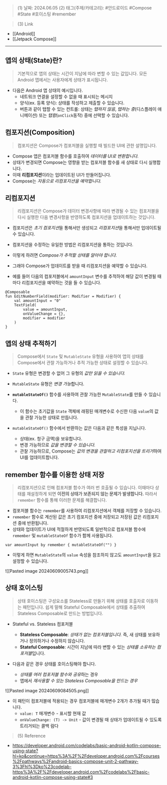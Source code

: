 >(1) 날짜: 2024.06.05
>(2) 태그(주제/카테고리): #안드로이드 #Compose #State #호이스팅 #remember

>(3) Link
- [[Android]]
- [[Jetpack Compose]]
---

## 앱의 상태(State)란?
> 기본적으로 앱의 상태는 시간이 지남에 따라 변할 수 있는 값입니다. 모든 Android 앱에서는 사용자에게 상태가 표시됩니다.

- 다음은 Android 앱 상태의 예시입니다.
	- 네트워크 연결을 설정할 수 없을 때 표시되는 메시지
	- 양식(ex. 등록 양식): 상태를 작성하고 제출할 수 있습니다.
	- 버튼과 같이 탭할 수 있는 컨트롤: 상태는 *탭하지 않음*, *탭하는 중*(디스플레이 애니메이션) 또는 *탭함*(`onClick`동작) 중에 선택할 수 있습니다.


## 컴포지션(Composition)
> 컴포지션은 Compose가 컴포저블을 실행할 때 빌드한 UI에 관한 설명입니다.

- Compose 앱은 컴포저블 함수를 호출하여 *데이터를 UI로 변환합니다.*
- 상태가 변경되면 Compose는 영향을 받는 컴포저블 함수를 새 상태로 다시 실행합니다.
- 이때 **리컴포지션**이라는 업데이트된 UI가 만들어집니다.
- Compose는 *자동으로 리컴포지션을 예약합니다.*


## 리컴포지션
> 리컴포지션은 Compose가 데이터 변경사항에 따라 변경될 수 있는 컴포저블을 다시 실행한 다음 변경사항을 반영하도록 컴포지션을 업데이트하는 것입니다.

- 컴포지션은 *초기 컴포지션*을 통해서만 생성되고 *리컴포지션*을 통해서만 업데이트될 수 있습니다.
- 컴포지션을 수정하는 유일한 방법은 리컴포지션을 통하는 것입니다.
- 이렇게 하려면 *Compose가 추적할 상태를 알아야 합니다.*
- 그래야 Compose가 업데이트를 받을 때 리컴포지션을 예약할 수 있습니다.

- 예를 들어 다음의 컴포저블에서 `amountInput` 변수를 추적하여 해당 값이 변경될 때마다 리컴포지션을 예약하는 것을 들 수 있습니다.
```
@Composable  
fun EditNumberField(modifier: Modifier = Modifier) {  
    val amountInput = "0"  
    TextField(  
        value = amountInput,  
        onValueChange = {},  
        modifier = modifier  
    )  
}
```


## 앱의 상태 추적하기
> Compose에서 `State` 및 `MutableState` 유형을 사용하여 앱의 상태를 Compose에서 관찰 가능하거나 추적 가능한 상태로 설정할 수 있습니다.

- `State` 유형은 변경할 수 없어 그 유형의 *값만 읽을 수 있습니다.*
- `MutableState` 유형은 *변경 가능*합니다.
- **`mutableStateOf()`** 함수를 사용하여 관찰 가능한 `MutableState`를 만들 수 있습니다.
	- 이 함수는 초기값을 `State` 객체에 래핑된 매개변수로 수신한 다음 `value`의 값을 관찰 가능한 상태로 만듭니다.

- `mutableStateOf()` 함수에서 반환하는 값은 다음과 같은 특성을 지닙니다.
	- 상태(ex. 청구 금액)을 보유합니다.
	- 변경 가능하므로 *값을 변경할 수 있습니다.*
	- 관찰 가능하므로, Compose는 *값의 변경을 관찰하고 리컴포지션을 트리거*하여 UI를 업데이트합니다.


## remember 함수를 이용한 상태 저장
> 리컴포지션으로 인해 컴포저블 함수가 여러 번 호출될 수 있습니다. 이때마다 상태를 재설정하게 되면 **이전의 상태가 보존되지 않는 문제가 발생합니다.** 따라서 `remember` 함수를 통해 이러한 문제를 해결합니다.

- 컴포저블 함수는 `remember`를 사용하여 리컴포지션에서 객체를 저장할 수 있습니다. 
- `remember` 함수로 계산된 값은 초기 컴포지션 중에 저장되고 저장된 값은 리컴포지션 중에 반환됩니다.
- 상태와 업데이트가 UI에 적절하게 반영되도록 일반적으로 컴포저블 함수에 `remember` 및 `mutableStateOf` 함수가 함께 사용됩니다.

```
var amountInput by remember { mutableStateOf("") }
```
-  이렇게 하면 `MutableState`의 `value` 속성을 참조하지 않고도 `amountInput`을 읽고 설정할 수 있습니다.

![[Pasted image 20240609005743.png]]


## 상태 호이스팅
> 상태 호이스팅은 구성요소를 Stateless로 만들기 위해 상태를 호출자로 이동하는 패턴입니다. 쉽게 말해 Stateful Composable에서 상태를 추출하여 Stateless Composable로 만드는 방법입니다.

- Stateful vs. Stateless 컴포저블
	- **Stateless Composable**: *상태가 없는 컴포저블입니다.* 즉, 새 상태를 보유하거나 정의하거나 수정하지 않습니다.
	- **Stateful Composable**: 시간이 지남에 따라 변할 수 있는 *상태를 소유하는 컴포저블*입니다.

- 다음과 같은 경우 상태를 호이스팅해야 합니다.
	- *상태를 여러 컴포저블 함수와 공유*하는 경우
	- 앱에서 *재사용할 수 있는 Stateless Composable을 만드는 경우*

![[Pasted image 20240609084505.png]]

- 이 패턴이 컴포저블에 적용되는 경우 컴포저블에 매개변수 2개가 추가될 때가 많습니다.
	- `value: T` 매개변수 - 표시할 현재 값
	- `onValueChange: (T) -> Unit` - 값이 변경될 때 상태가 업데이트될 수 있도록 트리거되는 콜백 람다


>(5) Reference
- https://developer.android.com/codelabs/basic-android-kotlin-compose-using-state?hl=ko&continue=https%3A%2F%2Fdeveloper.android.com%2Fcourses%2Fpathways%2Fandroid-basics-compose-unit-2-pathway-3%3Fhl%3Dko%23codelab-https%3A%2F%2Fdeveloper.android.com%2Fcodelabs%2Fbasic-android-kotlin-compose-using-state#3